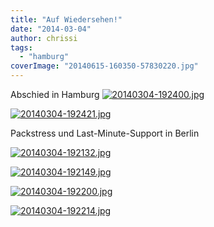```yaml
---
title: "Auf Wiedersehen!"
date: "2014-03-04"
author: chrissi
tags: 
  - "hamburg"
coverImage: "20140615-160350-57830220.jpg"
---
```


Abschied in Hamburg [![20140304-192400.jpg](images/20140304-192400.jpg)](https://hafenstrand.wordpress.com/wp-content/uploads/2014/03/20140304-192400.jpg)

[![20140304-192421.jpg](images/20140304-192421.jpg)](https://hafenstrand.wordpress.com/wp-content/uploads/2014/03/20140304-192421.jpg)

Packstress und Last-Minute-Support in Berlin

[![20140304-192132.jpg](images/20140304-192132.jpg)](https://hafenstrand.wordpress.com/wp-content/uploads/2014/03/20140304-192132.jpg)

[![20140304-192149.jpg](images/20140304-192149.jpg)](https://hafenstrand.wordpress.com/wp-content/uploads/2014/03/20140304-192149.jpg)

[![20140304-192200.jpg](images/20140304-192200.jpg)](https://hafenstrand.wordpress.com/wp-content/uploads/2014/03/20140304-192200.jpg)

[![20140304-192214.jpg](images/20140304-192214.jpg)](https://hafenstrand.wordpress.com/wp-content/uploads/2014/03/20140304-192214.jpg)

